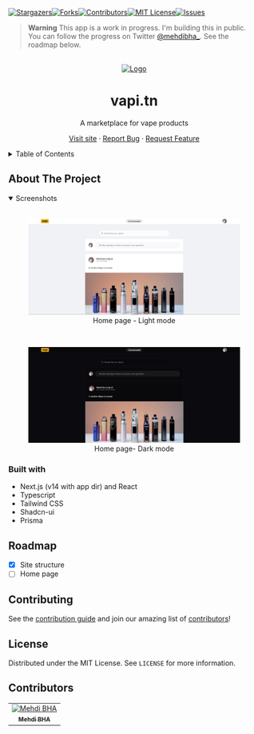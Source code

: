 [![Stargazers][stars-shield]][stars-url][![Forks][forks-shield]][forks-url][![Contributors][contributors-shield]][contributors-url][![MIT License][license-shield]][license-url][![Issues][issues-shield]][issues-url]

> **Warning**
> This app is a work in progress. I'm building this in public. You can follow the progress on Twitter [@mehdibha\_](https://twitter.com/mehdibha_).
> See the roadmap below.

<br/>
<div align="center">
  <a href="https://github.com/mehdibha/vapi.tn">
    <img src="https://vapi.tn/images/logo.png" alt="Logo" width="160" height="80">
  </a>
  <h1 align="center">vapi.tn</h1>
  <p align="center">
    A marketplace for vape products
  </p>
  <p>
    
   <a href="https://vapi.tn">Visit site</a>
    ·
    <a href="https://github.com/mehdibha/vapi.tn/issues">Report Bug</a>
    ·
    <a href="https://github.com/mehdibha/vapi.tn/issues">Request Feature</a>
  </p>
</div>

<details>
  <summary>Table of Contents</summary>
  <ol>
    <li><a href="#about-the-project">About The Project</a>
      <ul>
        <li><a href="#features">Features</a></li>
        <li><a href="#built-with">Built With</a></li>
      </ul>
    </li>
    <li><a href="#roadmap">Roadmap</a></li>
    <li><a href="#contributing">Contributing</a></li>
    <li><a href="#license">License</a></li>
    <li><a href="#contributors">Contributors</a></li>
  </ol>
</details>

<!-- ABOUT THE PROJECT -->

## About The Project

<details open>
  <summary>Screenshots</summary>
  <br>
  <div align="center">
    <figure>
      <img src="/images/home-page.jpg" alt="Home page" width="600">
      <div>
        <figcaption>Home page - Light mode</figcaption>
      </div>
    </figure>
    <br>
    <figure>
      <img src="/images/home-page-dark.jpg" alt="Home page" width="600">
      <div>
        <figcaption>Home page- Dark mode</figcaption>
      </div>
    </figure>
  </div>
</details>

### Built with

- Next.js (v14 with app dir) and React
- Typescript
- Tailwind CSS
- Shadcn-ui
- Prisma

## Roadmap

- [x] Site structure
- [ ] Home page

<!-- CONTRIBUTING -->

## Contributing

See the [contribution guide](CONTRIBUTING.md) and join our amazing list of [contributors](https://github.com/mehdibha/vapi/graphs/contributors)!

<!-- LICENSE -->

## License

Distributed under the MIT License. See `LICENSE` for more information.

## Contributors

<table><tr align="left">
  <td align="center"><a href="https://github.com/mehdibha"><img src="https://github.com/mehdibha.png" width="64px;"alt="Mehdi BHA"/><br/><sub><b>Mehdi BHA</b></sub></a></td>
</tr></table>

[contributors-shield]: https://img.shields.io/github/contributors/mehdibha/vapi.tn.svg?style=for-the-badge
[contributors-url]: https://github.com/mehdibha/vapi.tn/graphs/contributors
[forks-shield]: https://img.shields.io/github/forks/mehdibha/vapi.tn.svg?style=for-the-badge
[forks-url]: https://github.com/mehdibha/vapi.tn.svg/network/members
[stars-shield]: https://img.shields.io/github/stars/mehdibha/vapi.tn.svg?style=for-the-badge
[stars-url]: https://github.com/mehdibha/vapi.tn.svg/stargazers
[issues-shield]: https://img.shields.io/github/issues/mehdibha/vapi.tn.svg?style=for-the-badge
[issues-url]: https://github.com/mehdibha/vapi.tn.svg/issues
[license-shield]: https://img.shields.io/github/license/mehdibha/vapi.tn.svg?style=for-the-badge
[license-url]: https://github.com/mehdibha/vapi.tn.svg/blob/master/LICENSE.txt
